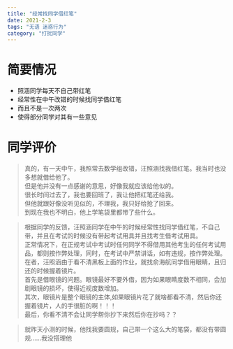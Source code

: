 ```yaml
---
title: "经常找同学借红笔"
date: 2021-2-3
tags: "无语 迷惑行为"
category: "打扰同学"
---
```


# 简要情况
* 照涵同学每天不自己带红笔
* 经常性在中午改错的时候找同学借红笔
* 而且不是一次两次
* 使得部分同学对其有一些意见

# 同学评价
> 真的，有一天中午，我照常去数学组改错，汪照涵找我借红笔。我当时也没多想就借给他了。<br>
但是他并没有一点感谢的意思，好像我就应该给他似的。<br>
很长时间过去了，我也要回班了，我让他把红笔还给我。<br>
但他就跟好像没听见似的，不理我，我只好给抢了回来。<br>
到现在我也不明白，他上学笔袋里都带了些什么。<br>

> 根据同学的反馈，汪照涵同学在中午的时候经常性找同学借红笔，不自己带，并且在考试的时候没有带起考试用具并且找考生借考试用具。<br>
正常情况下，在正规考试中考试时任何同学不得借用其他考生的任何考试用品，都则按作弊处理，同时，在考试中严禁讲话，如有违规，按作弊处理。<br>
在者，汪照涵由于看不清黑板上面的作业，就找俞海航同学借用眼睛，且归还的时候握着镜片。<br>
首先是借眼镜的问题。眼镜最好不要外借，因为如果眼睛度数不相同，会加剧眼镜的损坏，使得近视度数增加。<br>
其次，眼镜片是整个眼镜的主体,如果眼镜片花了就啥都看不清，然后你还握着镜片，人的手很脏的啊！！！<br>
最后，你看不清不会让同学帮你抄下来然后你在抄吗？？<br>

> 就昨天小测的时候，他找我要圆规，自己带一个这么大的笔袋，都没有带圆规……我没搭理他
